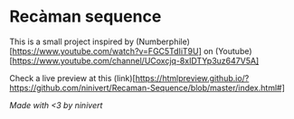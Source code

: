 # Recàman sequence

This is a small project inspired by (Numberphile)[https://www.youtube.com/watch?v=FGC5TdIiT9U] on (Youtube)[https://www.youtube.com/channel/UCoxcjq-8xIDTYp3uz647V5A]

Check a live preview at this (link)[https://htmlpreview.github.io/?https://github.com/ninivert/Recaman-Sequence/blob/master/index.html#]

*Made with <3 by ninivert*
